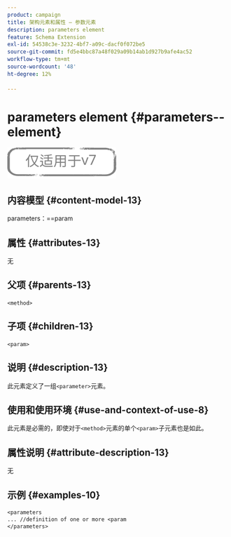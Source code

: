 ```yaml
---
product: campaign
title: 架构元素和属性 — 参数元素
description: parameters element
feature: Schema Extension
exl-id: 54538c3e-3232-4bf7-a09c-dacf0f072be5
source-git-commit: fd5e4bbc87a48f029a09b14ab1d927b9afe4ac52
workflow-type: tm+mt
source-wordcount: '48'
ht-degree: 12%

---
```


# parameters element {#parameters--element}

![](../../../assets/v7-only.svg)

## 内容模型 {#content-model-13}

parameters：==param

## 属性 {#attributes-13}

无

## 父项 {#parents-13}

`<method>`

## 子项 {#children-13}

`<param>`

## 说明 {#description-13}

此元素定义了一组`<parameter>`元素。

## 使用和使用环境 {#use-and-context-of-use-8}

此元素是必需的，即使对于`<method>`元素的单个`<param>`子元素也是如此。

## 属性说明 {#attribute-description-13}

无

## 示例 {#examples-10}

```
<parameters
... //definition of one or more <param
</parameters>
```
